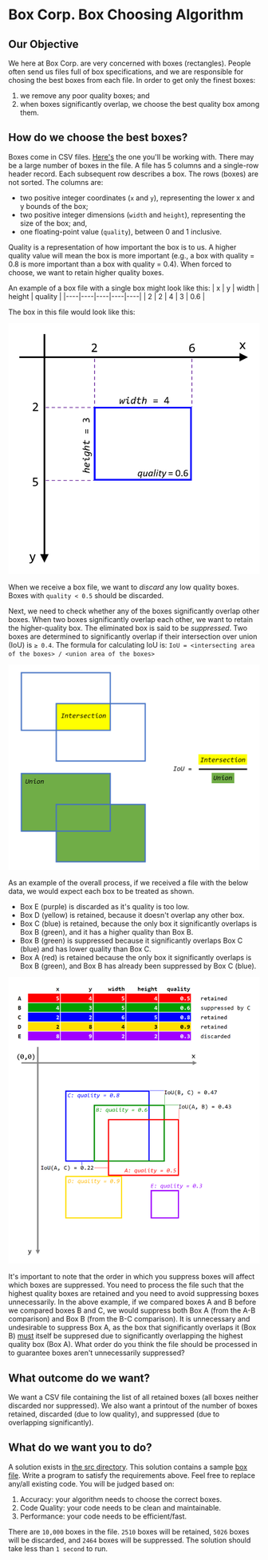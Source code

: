 # Box Corp. Box Choosing Algorithm
## Our Objective
We here at Box Corp. are very concerned with boxes (rectangles). People often send us files full of box specifications, and we are responsible for chosing the best boxes from each file. In order to get only the finest boxes:
1. we remove any poor quality boxes; and
2. when boxes significantly overlap, we choose the best quality box among them.

## How do we choose the best boxes? 
Boxes come in CSV files. [Here's](./src/BoxChooser/boxes.csv) the one you'll be working with. There may be a large number of boxes in the file. A file has 5 columns and a single-row header record. Each subsequent row describes a box. The rows (boxes) are not sorted. The columns are:
* two positive integer coordinates (`x` and `y`), representing the lower x and y bounds of the box;
* two positive integer dimensions (`width` and `height`), representing the size of the box; and,
* one floating-point value (`quality`), between 0 and 1 inclusive.

Quality is a representation of how important the box is to us. A higher quality value will mean the box is more important (e.g., a box with quality = 0.8 is more important than a box with quality = 0.4). When forced to choose, we want to retain higher quality boxes.

An example of a box file with a single box might look like this:
| x | y | width | height | quality |
|----|----|----|----|----|
| 2 | 2 | 4 | 3 | 0.6 |

The box in this file would look like this:

<img src="./Images/BoxExample.png" width="600px"/>

When we receive a box file, we want to *discard* any low quality boxes. Boxes with `quality < 0.5` should be discarded.

Next, we need to check whether any of the boxes significantly overlap other boxes. When two boxes significantly overlap each other, we want to retain the higher-quality box. The eliminated box is said to be *suppressed*. Two boxes are determined to significantly overlap if their intersection over union (IoU) is `≥ 0.4`. The formula for calculating IoU is: `IoU = <intersecting area of the boxes> / <union area of the boxes>`

<img src="./Images/IoU.png" width="600px" />

As an example of the overall process, if we received a file with the below data, we would expect each box to be treated as shown.
* Box E (purple) is discarded as it's quality is too low.
* Box D (yellow) is retained, because it doesn't overlap any other box.
* Box C (blue) is retained, because the only box it significantly overlaps is Box B (green), and it has a higher quality than Box B.
* Box B (green) is suppressed because it significantly overlaps Box C (blue) and has lower quality than Box C.
* Box A (red) is retained because the only box it significantly overlaps is Box B (green), and Box B has already been suppressed by Box C (blue).

<img src="./Images/AcceptanceCriteria.png" width="600px" />

It's important to note that the order in which you suppress boxes will affect which boxes are suppressed. You need to process the file such that the highest quality boxes are retained and you need to avoid suppressing boxes unnecessarily. In the above example, if we compared boxes A and B before we compared boxes B and C, we would suppress both Box A (from the A-B comparison) and Box B (from the B-C comparison). It is unnecessary and undesirable to suppress Box A, as the box that significantly overlaps it (Box B) <ins>must</ins> itself be suppresed due to significantly overlapping the highest quality box (Box A). What order do you think the file should be processed in to guarantee boxes aren't unnecessarily suppressed?

## What outcome do we want?
We want a CSV file containing the list of all retained boxes (all boxes neither discarded nor suppressed). We also want a printout of the number of boxes retained, discarded (due to low quality), and suppressed (due to overlapping significantly).

## What do we want you to do?
A solution exists in [the src directory](./src). This solution contains a sample [box file](./src/BoxChooser/boxes.csv). Write a program to satisfy the requirements above. Feel free to replace any/all existing code. You will be judged based on:
1. Accuracy: your algorithm needs to choose the correct boxes.
2. Code Quality: your code needs to be clean and maintainable.
3. Performance: your code needs to be efficient/fast.

There are `10,000` boxes in the file. `2510` boxes will be retained, `5026` boxes will be discarded, and `2464` boxes will be suppressed. The solution should take less than `1 second` to run.
